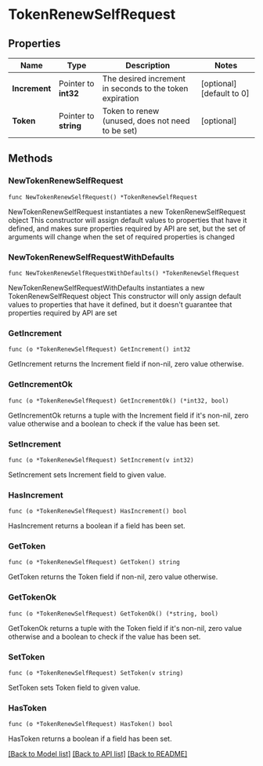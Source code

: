# TokenRenewSelfRequest

## Properties

Name | Type | Description | Notes
------------ | ------------- | ------------- | -------------
**Increment** | Pointer to **int32** | The desired increment in seconds to the token expiration | [optional] [default to 0]
**Token** | Pointer to **string** | Token to renew (unused, does not need to be set) | [optional] 

## Methods

### NewTokenRenewSelfRequest

`func NewTokenRenewSelfRequest() *TokenRenewSelfRequest`

NewTokenRenewSelfRequest instantiates a new TokenRenewSelfRequest object
This constructor will assign default values to properties that have it defined,
and makes sure properties required by API are set, but the set of arguments
will change when the set of required properties is changed

### NewTokenRenewSelfRequestWithDefaults

`func NewTokenRenewSelfRequestWithDefaults() *TokenRenewSelfRequest`

NewTokenRenewSelfRequestWithDefaults instantiates a new TokenRenewSelfRequest object
This constructor will only assign default values to properties that have it defined,
but it doesn't guarantee that properties required by API are set

### GetIncrement

`func (o *TokenRenewSelfRequest) GetIncrement() int32`

GetIncrement returns the Increment field if non-nil, zero value otherwise.

### GetIncrementOk

`func (o *TokenRenewSelfRequest) GetIncrementOk() (*int32, bool)`

GetIncrementOk returns a tuple with the Increment field if it's non-nil, zero value otherwise
and a boolean to check if the value has been set.

### SetIncrement

`func (o *TokenRenewSelfRequest) SetIncrement(v int32)`

SetIncrement sets Increment field to given value.

### HasIncrement

`func (o *TokenRenewSelfRequest) HasIncrement() bool`

HasIncrement returns a boolean if a field has been set.

### GetToken

`func (o *TokenRenewSelfRequest) GetToken() string`

GetToken returns the Token field if non-nil, zero value otherwise.

### GetTokenOk

`func (o *TokenRenewSelfRequest) GetTokenOk() (*string, bool)`

GetTokenOk returns a tuple with the Token field if it's non-nil, zero value otherwise
and a boolean to check if the value has been set.

### SetToken

`func (o *TokenRenewSelfRequest) SetToken(v string)`

SetToken sets Token field to given value.

### HasToken

`func (o *TokenRenewSelfRequest) HasToken() bool`

HasToken returns a boolean if a field has been set.


[[Back to Model list]](../README.md#documentation-for-models) [[Back to API list]](../README.md#documentation-for-api-endpoints) [[Back to README]](../README.md)


